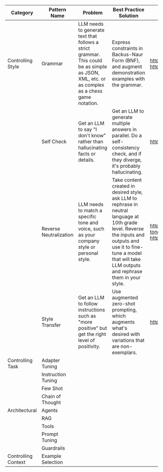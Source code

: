 | Category            | Pattern Name           | Problem                                                                                                                                      | Best Practice Solution                                                                                                                                                                                                         | Reference                                                                                                                                         | Tradeoffs and Alternatives                                                                                                                                                                                                                                                                                                                                                                                                                             | Example demonstrating usage                                                                           |
|---------------------|------------------------|----------------------------------------------------------------------------------------------------------------------------------------------|--------------------------------------------------------------------------------------------------------------------------------------------------------------------------------------------------------------------------------|---------------------------------------------------------------------------------------------------------------------------------------------------|--------------------------------------------------------------------------------------------------------------------------------------------------------------------------------------------------------------------------------------------------------------------------------------------------------------------------------------------------------------------------------------------------------------------------------------------------------|-------------------------------------------------------------------------------------------------------|
| Controlling Style   | Grammar                | LLM needs to generate text that follows a strict grammar. This could be as simple as JSON, XML, etc. or as complex as a chess game notation. | Express constraints in Backus-Naur Form (BNF), and augment demonstration examples with the grammar.                                                                                                                            | https://arxiv.org/abs/2305.19234  https://github.com/ggerganov/llama.cpp/blob/master/grammars/README.md                                           | Providing just examples is inconsistent, and fails more frequently  For simple tasks, possible to use a template approach                                                                                                                                                                                                                                                                                                                              | https://til.simonwillison.net/llms/llama-cpp-python-grammars  https://github.com/ejones/llama-journey |
|                     | Self Check             | Get an LLM to say "I don't know" rather than hallucinating facts or details.                                                                 | Get an LLM to generate multiple answers in parallel. Do a self-consistency check, and if they diverge, it's probably hallucinating.                                                                                            | https://arxiv.org/abs/2303.08896                                                                                                                  | Fine-tuning the LLM or using examples for which "I don't know" is the right answer is less reliable.                                                                                                                                                                                                                                                                                                                                                   | Use output rails in NeMo-Guardrails: https://github.com/NVIDIA/NeMo-Guardrails                        |
|                     | Reverse Neutralization | LLM needs to match a specific tone and voice, such as your company style or personal style.                                                  | Take content created in desired style, ask LLM to rephrase in neutral language at 10th grade level. Reverse the inputs and outputs and use it to fine-tune a model that will take LLM outputs and rephrase them in your style. | https://community.openai.com/t/train-a-gpt-model-in-my-tone/119175/31  https://arxiv.org/abs/2308.07968  https://github.com/technicalwriting/hank | It's hard to create a dataset that covers all possible topics, so using only a fine-tuned LLM tends to lose of creativity.  If all you need is a style checker, you can use an off-the-shelf LLM to enforce a style guide.  If your content does cover all possible topics, you can create a RAG and fine-tune every stage of it (see: https://arxiv.org/abs/2308.07968)  If the matching is in terms of instructions, use the Style Transfer pattern. |                                                                                                       |
|                     | Style Transfer         | Get an LLM to follow instructions such as "more positive" but get the right level of positivity.                                             | Use augmented zero-shot prompting, which augments what's desired with variations that are non-exemplars.                                                                                                                       | https://aclanthology.org/2022.acl-short.94.pdf                                                                                                    | See Reverse Neutralization                                                                                                                                                                                                                                                                                                                                                                                                                             |                                                                                                       |
| Controlling Task    | Adapter Tuning         |                                                                                                                                              |                                                                                                                                                                                                                                |                                                                                                                                                   |                                                                                                                                                                                                                                                                                                                                                                                                                                                        |                                                                                                       |
|                     | Instruction Tuning     |                                                                                                                                              |                                                                                                                                                                                                                                |                                                                                                                                                   |                                                                                                                                                                                                                                                                                                                                                                                                                                                        |                                                                                                       |
|                     | Few Shot               |                                                                                                                                              |                                                                                                                                                                                                                                |                                                                                                                                                   |                                                                                                                                                                                                                                                                                                                                                                                                                                                        |                                                                                                       |
|                     | Chain of Thought       |                                                                                                                                              |                                                                                                                                                                                                                                |                                                                                                                                                   |                                                                                                                                                                                                                                                                                                                                                                                                                                                        |                                                                                                       |
| Architectural       | Agents                 |                                                                                                                                              |                                                                                                                                                                                                                                |                                                                                                                                                   |                                                                                                                                                                                                                                                                                                                                                                                                                                                        |                                                                                                       |
|                     | RAG                    |                                                                                                                                              |                                                                                                                                                                                                                                |                                                                                                                                                   |                                                                                                                                                                                                                                                                                                                                                                                                                                                        |                                                                                                       |
|                     | Tools                  |                                                                                                                                              |                                                                                                                                                                                                                                |                                                                                                                                                   |                                                                                                                                                                                                                                                                                                                                                                                                                                                        |                                                                                                       |
|                     | Prompt Tuning          |                                                                                                                                              |                                                                                                                                                                                                                                |                                                                                                                                                   |                                                                                                                                                                                                                                                                                                                                                                                                                                                        |                                                                                                       |
|                     | Guardrails             |                                                                                                                                              |                                                                                                                                                                                                                                |                                                                                                                                                   |                                                                                                                                                                                                                                                                                                                                                                                                                                                        |                                                                                                       |
| Controlling Context | Example Selection      |                                                                                                                                              |                                                                                                                                                                                                                                |                                                                                                                                                   |                                                                                                                                                                                                                                                                                                                                                                                                                                                        |                                                                                                       |
